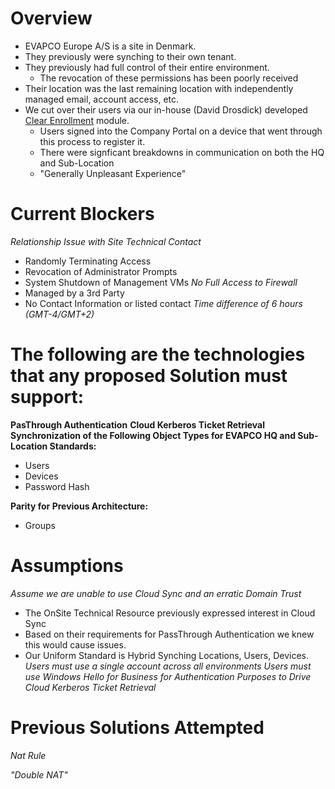 # Overview

- EVAPCO Europe A/S is a site in Denmark.
- They previously were synching to their own tenant.
- They previously had full control of their entire environment.
    - The revocation of these permissions has been poorly received
- Their location was the last remaining location with independently managed email, account access, etc.
- We cut over their users via our in-house (David Drosdick) developed [Clear Enrollment](https://github.com/DirtyDabe23/EvapcoRepo/blob/main/Modules/Clear-Enrollment/Clear-Enrollment.ps1) module.
    - Users signed into the Company Portal on a device that went through this process to register it.
    - There were signficant breakdowns in communication on both the HQ and Sub-Location
    - "Generally Unpleasant Experience"

# Current Blockers

*Relationship Issue with Site Technical Contact*
- Randomly Terminating Access
- Revocation of Administrator Prompts
- System Shutdown of Management VMs
*No Full Access to Firewall*
- Managed by a 3rd Party
- No Contact Information or listed contact
*Time difference of 6 hours (GMT-4/GMT+2)*

# The following are the technologies that any proposed Solution must support:

**PasThrough Authentication** 
**Cloud Kerberos Ticket Retrieval**
**Synchronization of the Following Object Types for EVAPCO HQ and Sub-Location Standards:**
- Users
- Devices
- Password Hash

**Parity for Previous Architecture:**
- Groups

# Assumptions

*Assume we are unable to use Cloud Sync and an erratic Domain Trust*
- The OnSite Technical Resource previously expressed interest in Cloud Sync
- Based on their requirements for PassThrough Authentication we knew this would cause issues.
- Our Uniform Standard is Hybrid Synching Locations, Users, Devices.
*Users must use a single account across all environments*
*Users must use Windows Hello for Business for Authentication Purposes to Drive Cloud Kerberos Ticket Retrieval*

# Previous Solutions Attempted

*Nat Rule*

*"Double NAT"*